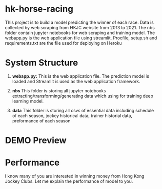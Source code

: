 # hk-horse-racing
This project is to build a model predicting the winner of each race.
Data is collected by web scraping from HKJC website from 2013 to 2021.
The nbs folder contain jupyter notebooks for web scraping and training model.
The webapp.py is the web application file using streamlit.
Procfile, setup.sh and requirements.txt are the file used for deploying on Heroku
# System Structure
1. **webapp.py:**
This is the web application file. The prediction model is loaded and Streamlit is used as the web application framework.

2. **nbs**
This folder is storing all jupyter notebooks extracting/transforming/generating data which using for training deep learning model.

3. **data**
This folder is storing all csvs of essential data including schedule of each season, jockey historical data, trainer historial data, preformance of each season

# DEMO Preview

# Performance
I know many of you are interested in winning money from Hong Kong Jockey Clubs. Let me explain the performance of model to you. 